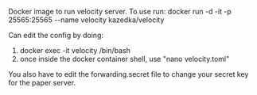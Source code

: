 Docker image to run velocity server. 
To use run: docker run -d -it -p 25565:25565 --name velocity kazedka/velocity

Can edit the config by doing: 
1. docker exec -it velocity /bin/bash
2. once inside the docker container shell, use "nano velocity.toml"

You also have to edit the forwarding.secret file to change your secret key for the paper server.  
